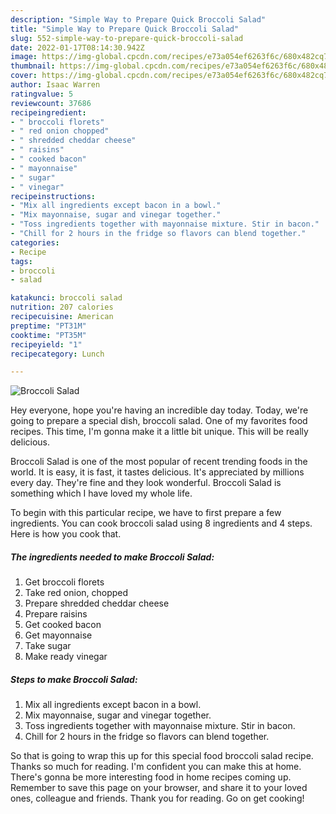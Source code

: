 ```yaml
---
description: "Simple Way to Prepare Quick Broccoli Salad"
title: "Simple Way to Prepare Quick Broccoli Salad"
slug: 552-simple-way-to-prepare-quick-broccoli-salad
date: 2022-01-17T08:14:30.942Z
image: https://img-global.cpcdn.com/recipes/e73a054ef6263f6c/680x482cq70/broccoli-salad-recipe-main-photo.jpg
thumbnail: https://img-global.cpcdn.com/recipes/e73a054ef6263f6c/680x482cq70/broccoli-salad-recipe-main-photo.jpg
cover: https://img-global.cpcdn.com/recipes/e73a054ef6263f6c/680x482cq70/broccoli-salad-recipe-main-photo.jpg
author: Isaac Warren
ratingvalue: 5
reviewcount: 37686
recipeingredient:
- " broccoli florets"
- " red onion chopped"
- " shredded cheddar cheese"
- " raisins"
- " cooked bacon"
- " mayonnaise"
- " sugar"
- " vinegar"
recipeinstructions:
- "Mix all ingredients except bacon in a bowl."
- "Mix mayonnaise, sugar and vinegar together."
- "Toss ingredients together with mayonnaise mixture. Stir in bacon."
- "Chill for 2 hours in the fridge so flavors can blend together."
categories:
- Recipe
tags:
- broccoli
- salad

katakunci: broccoli salad 
nutrition: 207 calories
recipecuisine: American
preptime: "PT31M"
cooktime: "PT35M"
recipeyield: "1"
recipecategory: Lunch

---
```



![Broccoli Salad](https://img-global.cpcdn.com/recipes/e73a054ef6263f6c/680x482cq70/broccoli-salad-recipe-main-photo.jpg)

Hey everyone, hope you're having an incredible day today. Today, we're going to prepare a special dish, broccoli salad. One of my favorites food recipes. This time, I'm gonna make it a little bit unique. This will be really delicious.



Broccoli Salad is one of the most popular of recent trending foods in the world. It is easy, it is fast, it tastes delicious. It's appreciated by millions every day. They're fine and they look wonderful. Broccoli Salad is something which I have loved my whole life.


To begin with this particular recipe, we have to first prepare a few ingredients. You can cook broccoli salad using 8 ingredients and 4 steps. Here is how you cook that.

<!--inarticleads1-->

##### The ingredients needed to make Broccoli Salad:

1. Get  broccoli florets
1. Take  red onion, chopped
1. Prepare  shredded cheddar cheese
1. Prepare  raisins
1. Get  cooked bacon
1. Get  mayonnaise
1. Take  sugar
1. Make ready  vinegar




<!--inarticleads2-->

##### Steps to make Broccoli Salad:

1. Mix all ingredients except bacon in a bowl.
1. Mix mayonnaise, sugar and vinegar together.
1. Toss ingredients together with mayonnaise mixture. Stir in bacon.
1. Chill for 2 hours in the fridge so flavors can blend together.




So that is going to wrap this up for this special food broccoli salad recipe. Thanks so much for reading. I'm confident you can make this at home. There's gonna be more interesting food in home recipes coming up. Remember to save this page on your browser, and share it to your loved ones, colleague and friends. Thank you for reading. Go on get cooking!

